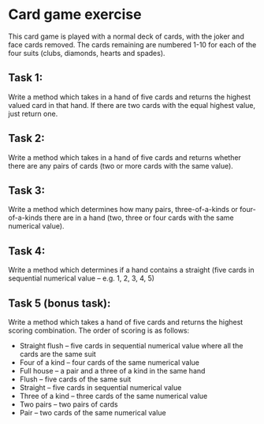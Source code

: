 # Card game exercise
This card game is played with a normal deck of cards, with the joker and face cards removed. The cards remaining are numbered 1-10 for each of the four suits (clubs, diamonds, hearts and spades).

## Task 1:
Write a method which takes in a hand of five cards and returns the highest valued card in that hand. If there are two cards with the equal highest value, just return one.

## Task 2:
Write a method which takes in a hand of five cards and returns whether there are any pairs of cards (two or more cards with the same value).

## Task 3:
Write a method which determines how many pairs, three-of-a-kinds or four-of-a-kinds there are in a hand (two, three or four cards with the same numerical value).

## Task 4:
Write a method which determines if a hand contains a straight (five cards in sequential numerical value – e.g. 1, 2, 3, 4, 5)

## Task 5 (bonus task):
Write a method which takes a hand of five cards and returns the highest scoring combination. The order of scoring is as follows:

* Straight flush – five cards in sequential numerical value where all the cards are the same suit
* Four of a kind – four cards of the same numerical value
* Full house – a pair and a three of a kind in the same hand
* Flush – five cards of the same suit
* Straight – five cards in sequential numerical value
* Three of a kind – three cards of the same numerical value
* Two pairs – two pairs of cards
* Pair – two cards of the same numerical value

